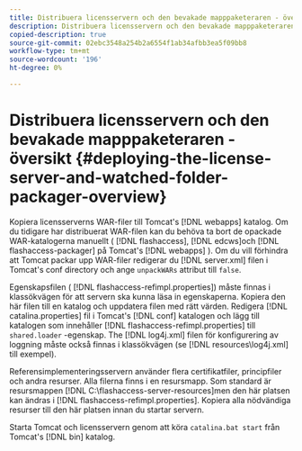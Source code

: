 ```yaml
---
title: Distribuera licensservern och den bevakade mapppaketeraren - översikt
description: Distribuera licensservern och den bevakade mapppaketeraren - översikt
copied-description: true
source-git-commit: 02ebc3548a254b2a6554f1ab34afbb3ea5f09bb8
workflow-type: tm+mt
source-wordcount: '196'
ht-degree: 0%

---
```


# Distribuera licensservern och den bevakade mapppaketeraren - översikt {#deploying-the-license-server-and-watched-folder-packager-overview}

Kopiera licensserverns WAR-filer till Tomcat&#39;s [!DNL webapps] katalog. Om du tidigare har distribuerat WAR-filen kan du behöva ta bort de opackade WAR-katalogerna manuellt ( [!DNL flashaccess], [!DNL edcws]och [!DNL flashaccess-packager] på Tomcat&#39;s [!DNL webapps] ). Om du vill förhindra att Tomcat packar upp WAR-filer redigerar du [!DNL server.xml] filen i Tomcat&#39;s conf directory och ange `unpackWARs` attribut till `false`.

Egenskapsfilen ( [!DNL flashaccess-refimpl.properties]) måste finnas i klassökvägen för att servern ska kunna läsa in egenskaperna. Kopiera den här filen till en katalog och uppdatera filen med rätt värden. Redigera [!DNL catalina.properties] fil i Tomcat&#39;s [!DNL conf] katalogen och lägg till katalogen som innehåller [!DNL flashaccess-refimpl.properties] till `shared.loader` -egenskap. The [!DNL log4j.xml] filen för konfigurering av loggning måste också finnas i klassökvägen (se [!DNL resources\log4j.xml] till exempel).

Referensimplementeringsservern använder flera certifikatfiler, principfiler och andra resurser. Alla filerna finns i en resursmapp. Som standard är resursmappen [!DNL C:\flashaccess-server-resources]men den här platsen kan ändras i [!DNL flashaccess-refimpl.properties]. Kopiera alla nödvändiga resurser till den här platsen innan du startar servern.

Starta Tomcat och licensservern genom att köra `catalina.bat start` från Tomcat&#39;s [!DNL bin] katalog.
